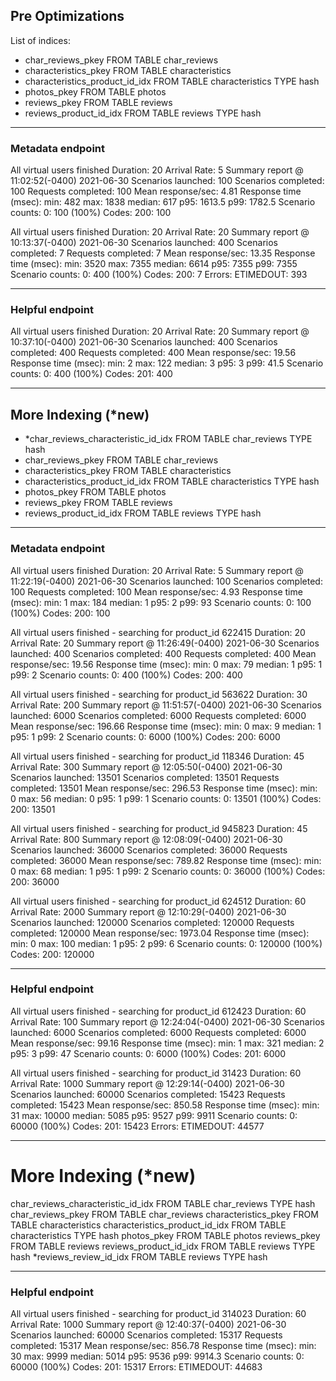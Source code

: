 ## Pre Optimizations

List of indices:
- char_reviews_pkey FROM TABLE char_reviews
- characteristics_pkey FROM TABLE characteristics
- characteristics_product_id_idx FROM TABLE characteristics TYPE hash
- photos_pkey FROM TABLE photos
- reviews_pkey FROM TABLE reviews
- reviews_product_id_idx FROM TABLE reviews TYPE hash

___

### Metadata endpoint

All virtual users finished
Duration: 20 Arrival Rate: 5
Summary report @ 11:02:52(-0400) 2021-06-30
Scenarios launched: 100
Scenarios completed: 100
Requests completed: 100
Mean response/sec: 4.81
Response time (msec):
min: 482
max: 1838
median: 617
p95: 1613.5
p99: 1782.5
Scenario counts:
0: 100 (100%)
Codes:
200: 100

All virtual users finished
Duration: 20 Arrival Rate: 20
Summary report @ 10:13:37(-0400) 2021-06-30
Scenarios launched: 400
Scenarios completed: 7
Requests completed: 7
Mean response/sec: 13.35
Response time (msec):
min: 3520
max: 7355
median: 6614
p95: 7355
p99: 7355
Scenario counts:
0: 400 (100%)
Codes:
200: 7
Errors:
ETIMEDOUT: 393

___

### Helpful endpoint

All virtual users finished
Duration: 20 Arrival Rate: 20
Summary report @ 10:37:10(-0400) 2021-06-30
Scenarios launched: 400
Scenarios completed: 400
Requests completed: 400
Mean response/sec: 19.56
Response time (msec):
min: 2
max: 122
median: 3
p95: 3
p99: 41.5
Scenario counts:
0: 400 (100%)
Codes:
201: 400

___

## More Indexing (\*new)

- \*char_reviews_characteristic_id_idx FROM TABLE char_reviews TYPE hash
- char_reviews_pkey FROM TABLE char_reviews
- characteristics_pkey FROM TABLE characteristics
- characteristics_product_id_idx FROM TABLE characteristics TYPE hash
- photos_pkey FROM TABLE photos
- reviews_pkey FROM TABLE reviews
- reviews_product_id_idx FROM TABLE reviews TYPE hash

___

### Metadata endpoint

All virtual users finished
Duration: 20 Arrival Rate: 5
Summary report @ 11:22:19(-0400) 2021-06-30
Scenarios launched: 100
Scenarios completed: 100
Requests completed: 100
Mean response/sec: 4.93
Response time (msec):
min: 1
max: 184
median: 1
p95: 2
p99: 93
Scenario counts:
0: 100 (100%)
Codes:
200: 100

All virtual users finished - searching for product_id 622415
Duration: 20 Arrival Rate: 20
Summary report @ 11:26:49(-0400) 2021-06-30
Scenarios launched: 400
Scenarios completed: 400
Requests completed: 400
Mean response/sec: 19.56
Response time (msec):
min: 0
max: 79
median: 1
p95: 1
p99: 2
Scenario counts:
0: 400 (100%)
Codes:
200: 400

All virtual users finished - searching for product_id 563622
Duration: 30 Arrival Rate: 200
Summary report @ 11:51:57(-0400) 2021-06-30
Scenarios launched: 6000
Scenarios completed: 6000
Requests completed: 6000
Mean response/sec: 196.66
Response time (msec):
min: 0
max: 9
median: 1
p95: 1
p99: 2
Scenario counts:
0: 6000 (100%)
Codes:
200: 6000

All virtual users finished - searching for product_id 118346
Duration: 45 Arrival Rate: 300
Summary report @ 12:05:50(-0400) 2021-06-30
Scenarios launched: 13501
Scenarios completed: 13501
Requests completed: 13501
Mean response/sec: 296.53
Response time (msec):
min: 0
max: 56
median: 0
p95: 1
p99: 1
Scenario counts:
0: 13501 (100%)
Codes:
200: 13501

All virtual users finished - searching for product_id 945823
Duration: 45 Arrival Rate: 800
Summary report @ 12:08:09(-0400) 2021-06-30
Scenarios launched: 36000
Scenarios completed: 36000
Requests completed: 36000
Mean response/sec: 789.82
Response time (msec):
min: 0
max: 68
median: 1
p95: 1
p99: 2
Scenario counts:
0: 36000 (100%)
Codes:
200: 36000

All virtual users finished - searching for product_id 624512
Duration: 60 Arrival Rate: 2000
Summary report @ 12:10:29(-0400) 2021-06-30
Scenarios launched: 120000
Scenarios completed: 120000
Requests completed: 120000
Mean response/sec: 1973.04
Response time (msec):
min: 0
max: 100
median: 1
p95: 2
p99: 6
Scenario counts:
0: 120000 (100%)
Codes:
200: 120000

___

### Helpful endpoint

All virtual users finished - searching for product_id 612423
Duration: 60 Arrival Rate: 100
Summary report @ 12:24:04(-0400) 2021-06-30
Scenarios launched: 6000
Scenarios completed: 6000
Requests completed: 6000
Mean response/sec: 99.16
Response time (msec):
min: 1
max: 321
median: 2
p95: 3
p99: 47
Scenario counts:
0: 6000 (100%)
Codes:
201: 6000

All virtual users finished - searching for product_id 31423
Duration: 60 Arrival Rate: 1000
Summary report @ 12:29:14(-0400) 2021-06-30
Scenarios launched: 60000
Scenarios completed: 15423
Requests completed: 15423
Mean response/sec: 850.58
Response time (msec):
min: 31
max: 10000
median: 5085
p95: 9527
p99: 9911
Scenario counts:
0: 60000 (100%)
Codes:
201: 15423
Errors:
ETIMEDOUT: 44577

___

# More Indexing (\*new)

char_reviews_characteristic_id_idx FROM TABLE char_reviews TYPE hash
char_reviews_pkey FROM TABLE char_reviews
characteristics_pkey FROM TABLE characteristics
characteristics_product_id_idx FROM TABLE characteristics TYPE hash
photos_pkey FROM TABLE photos
reviews_pkey FROM TABLE reviews
reviews_product_id_idx FROM TABLE reviews TYPE hash
\*reviews_review_id_idx FROM TABLE reviews TYPE hash

___

### Helpful endpoint

All virtual users finished - searching for product_id 314023
Duration: 60 Arrival Rate: 1000
Summary report @ 12:40:37(-0400) 2021-06-30
Scenarios launched: 60000
Scenarios completed: 15317
Requests completed: 15317
Mean response/sec: 856.78
Response time (msec):
min: 30
max: 9999
median: 5014
p95: 9536
p99: 9914.3
Scenario counts:
0: 60000 (100%)
Codes:
201: 15317
Errors:
ETIMEDOUT: 44683
